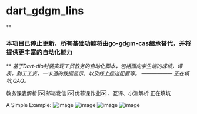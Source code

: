 # dart_gdgm_lins
 **

### 本项目已停止更新，所有基础功能将由go-gdgm-cas继承替代，并将提供更丰富的自动化能力
** 
 _基于Dart-dio封装实现工贸教务的自动化脚本，包括面向学生端的成绩，课表，勤工工资，一卡通的数据显示，以及线上推送配置等。
—————— 正在填坑,QAQ。_ 

教务课表解析 🆗
邮箱发信 🆗
优慕课作业🆗 、互评、小测解析 正在填坑

A Simple Example:
![image](https://cdn.jsdelivr.net/gh/luckinkhin/dart-gdgm-lins/cap-web.png)
![image](https://cdn.jsdelivr.net/gh/luckinkhin/dart-gdgm-lins/print_umooc.jpg)
![image](https://cdn.jsdelivr.net/gh/luckinkhin/dart-gdgm-lins/cap-kbts.jpg)
![image](https://cdn.jsdelivr.net/gh/luckinkhin/dart-gdgm-lins/cap-xskb.png)
